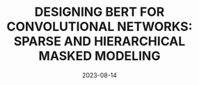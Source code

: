 ---
layout: seminar-post
title: "DESIGNING BERT FOR CONVOLUTIONAL NETWORKS: SPARSE AND HIERARCHICAL MASKED MODELING"
subtitle: 
categories: Computer Vision
tags: [CNN, CV]
date: 2023-08-14
pdf_url: 'https://drive.google.com/file/d/1HOJ38NJyrIb9WfCg8jgdzyUjwUYG2m0w/preview'
---